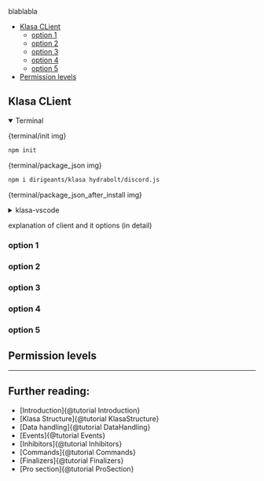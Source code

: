 blablabla

- [Klasa CLient](#klasa-client)
  - [option 1](#option-1)
  - [option 2](#option-2)
  - [option 3](#option-3)
  - [option 4](#option-4)
  - [option 5](#option-5)
- [Permission levels](#permission-levels)

## Klasa CLient


<details open>
<summary>Terminal</summary>

{terminal/init img}

```bash
npm init
```

{terminal/package_json img}

```bash
npm i dirigeants/klasa hydrabolt/discord.js
```
{terminal/package\_json\_after_install img}
</details>

<details>
<summary>klasa-vscode</summary>

{klasa-vscode/init img}

You can use the command `Klasa: init a new bot` instead. You will have to manually edit the `package.json` file.
{klasa-vscode/package\_json\_after_install img}
</details>

explanation of client and it options (in detail)

### option 1
### option 2
### option 3
### option 4
### option 5

## Permission levels


---

Further reading:
---

- [Introduction]{@tutorial Introduction}
- [Klasa Structure]{@tutorial KlasaStructure}
- [Data handling]{@tutorial DataHandling}
- [Events]{@tutorial Events}
- [Inhibitors]{@tutorial Inhibitors}
- [Commands]{@tutorial Commands}
- [Finalizers]{@tutorial Finalizers}
- [Pro section]{@tutorial ProSection}